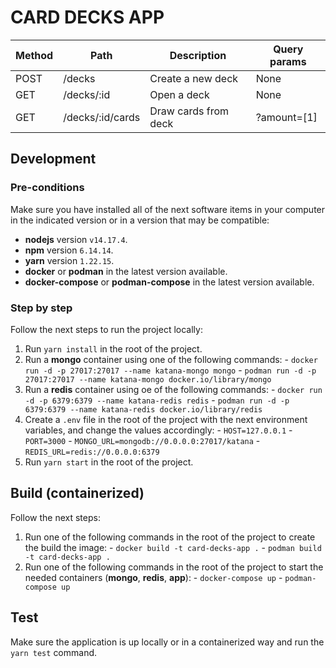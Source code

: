 # CARD DECKS APP

|Method|Path|Description|Query params|
|---|---|---|---|
|POST|/decks|Create a new deck|None|
|GET|/decks/:id|Open a deck|None|
|GET|/decks/:id/cards|Draw cards from deck|?amount=[1]|

## Development

### Pre-conditions

Make sure you have installed all of the next software items in your computer in the indicated version or in a version that may be compatible:

- **nodejs** version `v14.17.4`.
- **npm** version `6.14.14`.
- **yarn** version `1.22.15`.
- **docker** or **podman** in the latest version available.
- **docker-compose** or **podman-compose** in the latest version available.

### Step by step

Follow the next steps to run the project locally:

1. Run `yarn install` in the root of the project.
2. Run a **mongo** container using one of the following commands:
        - `docker run -d -p 27017:27017 --name katana-mongo mongo`
        - `podman run -d -p 27017:27017 --name katana-mongo docker.io/library/mongo`
3. Run a **redis** container using oe of the following commands:
        - `docker run -d -p 6379:6379 --name katana-redis redis`
        - `podman run -d -p 6379:6379 --name katana-redis docker.io/library/redis`
4. Create a `.env` file in the root of the project with the next environment variables, and change the values accordingly:
        - `HOST=127.0.0.1`
        - `PORT=3000`
        - `MONGO_URL=mongodb://0.0.0.0:27017/katana`
        - `REDIS_URL=redis://0.0.0.0:6379`
5. Run `yarn start` in the root of the project.

## Build (containerized)

Follow the next steps:

1. Run one of the following commands in the root of the project to create the build the image:
        - `docker build -t card-decks-app .`
        - `podman build -t card-decks-app .`
2. Run one of the following commands in the root of the project to start the needed containers (**mongo**, **redis**, **app**):
        - `docker-compose up`
        - `podman-compose up`

## Test

Make sure the application is up locally or in a containerized way and run the `yarn test` command.
